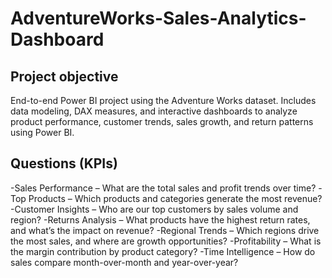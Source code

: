 # AdventureWorks-Sales-Analytics-Dashboard 
## Project objective
End-to-end Power BI project using the Adventure Works dataset. Includes data modeling, DAX measures, and interactive dashboards to analyze product performance, customer trends, sales growth, and return patterns using Power BI. 

## Questions (KPIs)
-Sales Performance – What are the total sales and profit trends over time?
-Top Products – Which products and categories generate the most revenue?
-Customer Insights – Who are our top customers by sales volume and region?
-Returns Analysis – What products have the highest return rates, and what’s the impact on revenue?
-Regional Trends – Which regions drive the most sales, and where are growth opportunities?
-Profitability – What is the margin contribution by product category?
-Time Intelligence – How do sales compare month-over-month and year-over-year?

